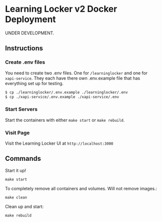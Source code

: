 # Learning Locker v2 Docker Deployment

UNDER DEVELOPMENT.

## Instructions

### Create .env files

You need to create two .env files.  One for `/learninglocker` and one for `xapi-service`. They each have there own .env.example file that has everything set up for testing.

```bash
$ cp ./learninglocker/.env.example ./learninglocker/.env
$ cp ./xapi-service/.env.example ./xapi-service/.env
```

### Start Servers
Start the containers with either `make start` or `make rebuild`.

### Visit Page

Visit the Learning Locker UI at `http://localhost:3000`

## Commands

Start it up!

```
make start
```

To completely remove all containers and volumes. Will not remove images.:

```
make clean
```

Clean up and start:

```
make rebuild
```
